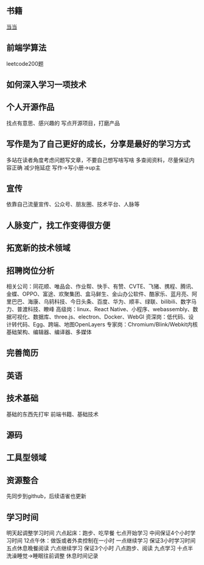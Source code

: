 ## 书籍
[当当](https://book.dangdang.com/)
## 前端学算法
leetcode200题
## 如何深入学习一项技术

## 个人开源作品
找点有意思、感兴趣的
写点开源项目，打磨产品
## 写作是为了自己更好的成长，分享是最好的学习方式
多站在读者角度考虑问题写文章，不要自己想写啥写啥
多查阅资料，尽量保证内容正确
减少拖延症
写作->写小册->up主

## 宣传
依靠自己流量宣传、公众号、朋友圈、技术平台、人脉等
## 人脉变广，找工作变得很方便

## 拓宽新的技术领域

## 招聘岗位分析
相关公司：同花顺、唯品会、作业帮、快手、有赞、CVTE、飞猪、携程、腾讯、金蝶、OPPO、富途、欢聚集团、盒马鲜生、金山办公软件、酷家乐、蓝月亮、阿里巴巴、海康、乌鸫科技、今日头条、百度、华为、顺丰、绿联、bilibili、数字马力、普渡科技、瞭峰
高级岗：linux、React Native、小程序、webassembly、数据可视化、数据库、three.js、electron、Docker、WebGl
资深岗：低代码、设计转代码、Egg、跨端、地图OpenLayers
专家岗：Chromium/Blink/Webkit内核基础架构、编辑器、编译器、多媒体
## 完善简历

## 英语

## 技术基础
基础的东西先打牢
前端书籍、基础技术

## 源码

## 工具型领域
[](https://pic.imgdb.cn/item/6409d758f144a01007f853fb.webp)
## 资源整合
先同步到github，后续语雀也更新

## 学习时间
明天起调整学习时间
六点起床：跑步、吃早餐
七点开始学习
中间保证4个小时学习时间
12点午休：做饭或者外卖控制在一小时
一点继续学习
保证3小时学习时间
五点休息晚餐阅读
六点继续学习
保证3个小时
八点跑步、阅读
九点学习
十点半洗澡睡觉->睡眠往前调整
休息时间记录
